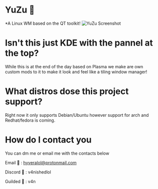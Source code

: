 # YuZu 🍊
*A Linux WM based on the QT toolkit!
![YuZu Screenshot](https://i.imgur.com/Pv3Ps7C.png)

# Isn't this just KDE with the pannel at the top?
While this is at the end of the day based on Plasma we make are own custom mods to it to make it look and feel like a tiling window manager!

# What distros dose this project support?

Right now it only supports Debian/Ubuntu however support for arch and Redhat/fedora is coming.

# How do I contact you

You can dm me or email me with the contacts below

Email 💌 : hyveralol@protonmail.com

Discord 💬 : v4nishedlol

Guilded 💬 : v4n
